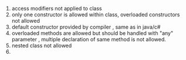 1.  access modifiers not applied to class
2.  only one constructor is allowed within class, overloaded constructors not allowed
3.  default constructor provided by compiler , same as in java/c#
4.  overloaded methods are allowed but should be handled with "any" parameter , multiple declaration of same method is not allowed.
5.  nested class not allowed
6.  

